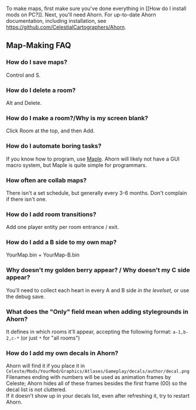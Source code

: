 To make maps, first make sure you've done everything in [[How do I install mods on PC?]]. Next, you'll need Ahorn. For up-to-date Ahorn documentation, including installation, see https://github.com/CelestialCartographers/Ahorn.

## Map-Making FAQ
### How do I save maps?
Control and S.

### How do I delete a room?
Alt and Delete.

### How do I make a room?/Why is my screen blank?
Click Room at the top, and then Add.

### How do I automate boring tasks?
If you know how to program, use [Maple](https://github.com/CelestialCartographers/Maple). Ahorn will likely not have a GUI macro system, but Maple is quite simple for programmars.

### How often are collab maps?
There isn't a set schedule, but generally every 3-6 months. Don't complain if there isn't one.

### How do I add room transitions?
Add one player entity per room entrance / exit.

### How do I add a B side to my own map?
YourMap.bin + YourMap-B.bin

### Why doesn't my golden berry appear? / Why doesn't my C side appear?
You'll need to collect each heart in every A and B side _in the levelset,_ or use the debug save.

### What does the "Only" field mean when adding stylegrounds in Ahorn?
It defines in which rooms it'll appear, accepting the following format: `a-1,b-2,c-*` (or just `*` for "all rooms")

### How do I add my own decals in Ahorn?
Ahorn will find it if you place it in `Celeste/Mods/YourMod/Graphics/Atlases/Gameplay/decals/author/decal.png`  
Filenames ending with numbers will be used as animation frames by Celeste; Ahorn hides all of these frames besides the first frame (00) so the decal list is not cluttered.  
If it doesn't show up in your decals list, even after refreshing it, try to restart Ahorn.